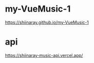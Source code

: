# my-VueMusic-1
https://shiinaray.github.io/my-VueMusic-1
# api
https://shiinaray-music-api.vercel.app/
